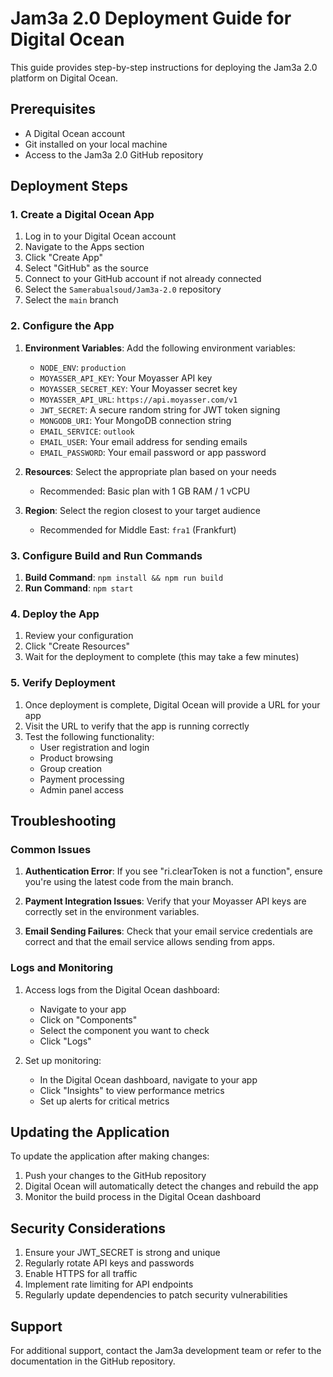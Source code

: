 # Jam3a 2.0 Deployment Guide for Digital Ocean

This guide provides step-by-step instructions for deploying the Jam3a 2.0 platform on Digital Ocean.

## Prerequisites

- A Digital Ocean account
- Git installed on your local machine
- Access to the Jam3a 2.0 GitHub repository

## Deployment Steps

### 1. Create a Digital Ocean App

1. Log in to your Digital Ocean account
2. Navigate to the Apps section
3. Click "Create App"
4. Select "GitHub" as the source
5. Connect to your GitHub account if not already connected
6. Select the `Samerabualsoud/Jam3a-2.0` repository
7. Select the `main` branch

### 2. Configure the App

1. **Environment Variables**: Add the following environment variables:
   - `NODE_ENV`: `production`
   - `MOYASSER_API_KEY`: Your Moyasser API key
   - `MOYASSER_SECRET_KEY`: Your Moyasser secret key
   - `MOYASSER_API_URL`: `https://api.moyasser.com/v1`
   - `JWT_SECRET`: A secure random string for JWT token signing
   - `MONGODB_URI`: Your MongoDB connection string
   - `EMAIL_SERVICE`: `outlook`
   - `EMAIL_USER`: Your email address for sending emails
   - `EMAIL_PASSWORD`: Your email password or app password

2. **Resources**: Select the appropriate plan based on your needs
   - Recommended: Basic plan with 1 GB RAM / 1 vCPU

3. **Region**: Select the region closest to your target audience
   - Recommended for Middle East: `fra1` (Frankfurt)

### 3. Configure Build and Run Commands

1. **Build Command**: `npm install && npm run build`
2. **Run Command**: `npm start`

### 4. Deploy the App

1. Review your configuration
2. Click "Create Resources"
3. Wait for the deployment to complete (this may take a few minutes)

### 5. Verify Deployment

1. Once deployment is complete, Digital Ocean will provide a URL for your app
2. Visit the URL to verify that the app is running correctly
3. Test the following functionality:
   - User registration and login
   - Product browsing
   - Group creation
   - Payment processing
   - Admin panel access

## Troubleshooting

### Common Issues

1. **Authentication Error**: If you see "ri.clearToken is not a function", ensure you're using the latest code from the main branch.

2. **Payment Integration Issues**: Verify that your Moyasser API keys are correctly set in the environment variables.

3. **Email Sending Failures**: Check that your email service credentials are correct and that the email service allows sending from apps.

### Logs and Monitoring

1. Access logs from the Digital Ocean dashboard:
   - Navigate to your app
   - Click on "Components"
   - Select the component you want to check
   - Click "Logs"

2. Set up monitoring:
   - In the Digital Ocean dashboard, navigate to your app
   - Click "Insights" to view performance metrics
   - Set up alerts for critical metrics

## Updating the Application

To update the application after making changes:

1. Push your changes to the GitHub repository
2. Digital Ocean will automatically detect the changes and rebuild the app
3. Monitor the build process in the Digital Ocean dashboard

## Security Considerations

1. Ensure your JWT_SECRET is strong and unique
2. Regularly rotate API keys and passwords
3. Enable HTTPS for all traffic
4. Implement rate limiting for API endpoints
5. Regularly update dependencies to patch security vulnerabilities

## Support

For additional support, contact the Jam3a development team or refer to the documentation in the GitHub repository.
